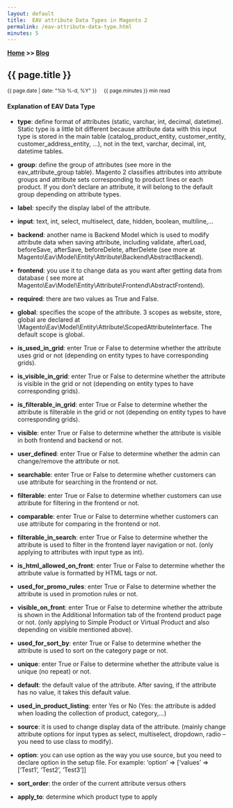 ```yaml
---
layout: default
title:  EAV attribute Data Types in Magento 2
permalink: /eav-attribute-data-type.html
minutes: 5
---
```

**[Home](https://supravatm.github.io/) >> [Blog](/blogs.html)**

##  {{ page.title }}

<small>
    <i class="fa-regular fa-calendar"></i> {{ page.date | date: "%b %-d, %Y" }}  &nbsp; &nbsp;
    <i class="fa-regular fa-clock"></i> {{ page.minutes }} min read
</small>

#### Explanation of EAV Data Type

- **type**: define format of attributes (static, varchar, int, decimal, datetime). Static type is a little bit different because attribute data with this input type is stored in the main table (catalog_product_entity, customer_entity, customer_address_entity, …), not in the text, varchar, decimal, int, datetime tables.
- **group**: define the group of attributes (see more in the  eav_attribute_group table). Magento 2 classifies attributes into attribute groups and attribute sets corresponding to product lines or each product. If you don’t declare an attribute, it will belong to the default group depending on attribute types.
- **label**: specify the display label of the attribute.
- **input**: text, int, select, multiselect, date, hidden, boolean, multiline,…
- **backend**: another name is Backend Model which is used to modify attribute data when saving attribute, including validate, afterLoad, beforeSave, afterSave, beforeDelete, afterDelete (see more at Magento\Eav\Model\Entity\Attribute\Backend\AbstractBackend).
- **frontend**: you use it to change data as you want after getting data from database ( see more at Magento\Eav\Model\Entity\Attribute\Frontend\AbstractFrontend).
- **required**: there are two values as True and False.
- **global**: specifies the scope of the attribute. 3 scopes as website, store, global are declared at \Magento\Eav\Model\Entity\Attribute\ScopedAttributeInterface. The default scope is global.
- **is_used_in_grid**: enter True or False to determine whether the attribute uses grid or not (depending on entity types to have corresponding grids).
- **is_visible_in_grid**: enter True or False to determine whether the attribute is visible in the grid or not (depending on entity types to have corresponding grids).
- **is_filterable_in_grid**: enter True or False to determine whether the attribute is filterable in the grid or not (depending on entity types to have corresponding grids).
- **visible**: enter True or False to determine whether the attribute is visible in both frontend and backend or not.
- **user_defined**: enter True or False to determine whether the admin can change/remove the attribute or not.
- **searchable**: enter True or False to determine whether customers can use attribute for searching in the frontend or not.
- **filterable**: enter True or False to determine whether customers can use attribute for filtering in the frontend or not.
- **comparable**: enter True or False to determine whether customers can use attribute for comparing in the frontend or not.
- **filterable_in_search**: enter True or False to determine whether the attribute is used to filter in the frontend layer navigation or not. (only applying to attributes with input type as int).
- **is_html_allowed_on_front**: enter True or False to determine whether the attribute value is formatted by HTML tags or not.

- **used_for_promo_rules**: enter True or False to determine whether the attribute is used in promotion rules or not.
- **visible_on_front**: enter True or False to determine whether the attribute is shown in the Additional Information tab of the frontend product page or not. (only applying to Simple Product or Virtual Product and also depending on visible mentioned above).
- **used_for_sort_by**: enter True or False to determine whether the attribute is used to sort on the category page or not.
- **unique**: enter True or False to determine whether the attribute value is unique (no repeat) or not.
- **default**: the default value of the attribute. After saving, if the attribute has no value, it takes this default value.
- **used_in_product_listing**: enter Yes or No (Yes: the attribute is added when loading the collection of product, category,…)
- **source**: it is used to change display data of the attribute. (mainly change attribute options for input types as select, multiselect, dropdown, radio – you need to use class to modify).
- **option**: you can use option as the way you use source, but you need to declare option in the setup file.  For example: ‘option’ => [‘values’ => [‘Test1’, ‘Test2’, ‘Test3’]]
- **sort_order**: the order of the current attribute versus others
- **apply_to**: determine which product type to apply